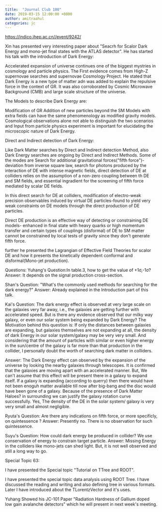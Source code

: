 ```yaml
---
title:  "Journal Club 100"
date: 2019-03-15 12:00:00 +0800
author: amitraahul
categories: jc
---
```


<https://indico.ihep.ac.cn//event/9242/>

Xin has presented very interesting paper about "Seacrh for Scalor Dark Energy and mono-jet final states with the ATLAS detector".
He has started his talk with the introduction of Dark Energy: 

Accelerated expansion of universe continues one of the biggest mystries in cosmology and particle physics. The First evidence comes from High-Z supernovae searches and supernovae Cosmology Project. He stated that Dark Energy is a new type of matter adn was added to explain the repulsive force in the context of GR. It was also corroborated by Cosmic Microwave Background (CMB) and large scale structure of the universe.

The Models to describe Dark Energy are:

Modification of GR
Addition of new particles beyond the SM
Models with extra fields can have the same phenomenology as modified gravity models.
Cosmological observations alone not able to distinguish the two scenarios and Input from particle physics experiment is important for elucidating the microscopic nature of Dark Energy.

Direct and Indirect detection of Dark Energy:

Like Dark Matter searches by Direct and Indirect detection Method, also Dark Energy searches are ongoing by Direct and Indirect Methods. Some of the modes are Search for additional gravitational forces("fifth force")- deviation from inverse square law, search for photons produced by the interaction of DE with intense magnetic fields, direct detection of DE at colliders relies on the assumption of a non-zero coupling between th DE and SM fields, and essential ingradient for the screening of fifth force mediated by scalar DE fields.

In this direct search for DE at colliders, modification of electro-weak precision observables induced by virtual DE particles-found to yield very weak constraints on DE models through the direct production of DE particles.

Direct DE production is an effective way of detecting or constraining DE models- enhanced in final state with heavy quarks or high momentum transfer and certain types of couplings (disformal) of DE to SM matter cannot be constrained by local tests of gravity since they don't generate fifth force.

further he presented the Lagrangian of Effective Field Theories for scalor DE and how it presents the kinetically dependent conformal and disformal(Mono-jet production). 


Questions: 
Yuhang's Question:In table.3, how to get the value of +1σ,-1σ?
Answer: It depends on the signal production cross-section.

Shan's Question: "What's the commonly used methods for searching for the dark energy?"
Answer: Already explained in the Introduction part of this talk.

Kai's Question: The dark energy effect is observed at very large scale on the galaxies very far away, i.e., the galaxies are getting further with accelerated speed. But is there any evidence observed that our milky way galaxy, or even our solar system being expanded by Dark Energy?
The Motivation behind this question is: If only the distances between galaxies are expanding, but galaxies themselves are not expanding at all, the density of dark Energy in our solar system/galaxy may be very very small. And considering that the amount of particles with similar or even higher energy in the sun/centre of the galaxy is far more than that production in the collider, I personally doubt the worth of searching dark matter in colliders.

Answer: The Dark Energy effect can observed by the expansion of the universe by looking the nearby galaxies through telescopes. It is confirmed that the galaxies are moving apart with an accelerated manner. But, We can't assume that this effect will be present there in a galaxy to expand itself. If a galaxy is expanding (according to querry) then there would have not been enoguh matter available till now after big-bang and the disc would have been gone of a galaxy. Because of the presence of Dark Matter Haloes? in surrounding we can justify the galaxy rotation curve successfully. Yes, The density of the DE in the solar system/ galaxy is very very small and almost negligible.

Ryuta's Question: Are there any indications on fifth force, or more specificly, on quintessence ?
Answer: Presently no. There is no observation for such quintessence.

Suyu's Question: How could dark energy be produced in collider? We use conservation of energy to constrain target particle.
Answer: Missing Energy in the colliders like mono-jets can shed light. But, it is not well observed and still a long way to go.


Special Topic 63:

I have presented the Special topic  "Tutorial on TTree and ROOT".

I have presented the special topic data analysis using ROOT Tree. I have discussed the reading and writing and also defining tree in various formats. Later I have introduced about the TLorentzVector and it's uses.


Yuhang Showed his JC-101 Paper "Radiation Hardness of Gallium doped low gain avalanche detectors" which he will present in next week's meeting.
